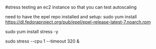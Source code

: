 #stress testing an ec2 instance so that you can test autoscaling

need to have the epel repo installed and setup:
sudo yum install https://dl.fedoraproject.org/pub/epel/epel-release-latest-7.noarch.rpm


sudo yum install stress -y

sudo stress --cpu 1 --timeout 320 &

